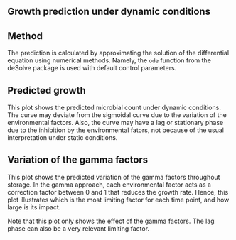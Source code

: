 Growth prediction under dynamic conditions
------------------------------------------

Method
------

The prediction is calculated by approximating the solution of the
differential equation using numerical methods. Namely, the `ode`
function from the deSolve package is used with default control
parameters.

Predicted growth
----------------

This plot shows the predicted microbial count under dynamic conditions.
The curve may deviate from the sigmoidal curve due to the variation of
the environmental factors. Also, the curve may have a lag or stationary
phase due to the inhibition by the environmental fators, not because of
the usual interpretation under static conditions.

Variation of the gamma factors
------------------------------

This plot shows the predicted variation of the gamma factors throughout
storage. In the gamma approach, each environmental factor acts as a
correction factor between 0 and 1 that reduces the growth rate. Hence,
this plot illustrates which is the most limiting factor for each time
point, and how large is its impact.

Note that this plot only shows the effect of the gamma factors. The lag
phase can also be a very relevant limiting factor.
